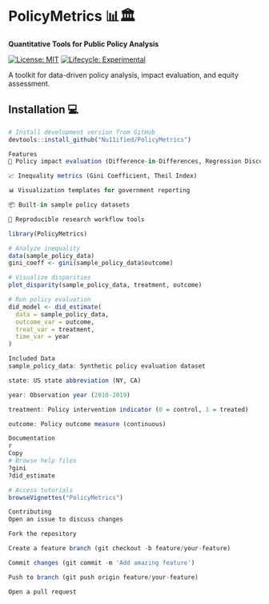 # PolicyMetrics 📊🏛️

**Quantitative Tools for Public Policy Analysis**

[![License: MIT](https://img.shields.io/badge/License-MIT-yellow.svg)](https://opensource.org/licenses/MIT)
[![Lifecycle: Experimental](https://img.shields.io/badge/lifecycle-experimental-orange.svg)](https://lifecycle.r-lib.org/articles/stages.html)

A toolkit for data-driven policy analysis, impact evaluation, and equity assessment.

## Installation 💻

```r
# Install development version from GitHub
devtools::install_github("Nu11ified/PolicyMetrics")

Features
🎯 Policy impact evaluation (Difference-in-Differences, Regression Discontinuity)

📈 Inequality metrics (Gini Coefficient, Theil Index)

📊 Visualization templates for government reporting

📦 Built-in sample policy datasets

📝 Reproducible research workflow tools

library(PolicyMetrics)

# Analyze inequality
data(sample_policy_data)
gini_coeff <- gini(sample_policy_data$outcome)

# Visualize disparities
plot_disparity(sample_policy_data, treatment, outcome)

# Run policy evaluation
did_model <- did_estimate(
  data = sample_policy_data,
  outcome_var = outcome,
  treat_var = treatment,
  time_var = year
)

Included Data
sample_policy_data: Synthetic policy evaluation dataset

state: US state abbreviation (NY, CA)

year: Observation year (2010-2019)

treatment: Policy intervention indicator (0 = control, 1 = treated)

outcome: Policy outcome measure (continuous)

Documentation
r
Copy
# Browse help files
?gini
?did_estimate

# Access tutorials
browseVignettes("PolicyMetrics")

Contributing
Open an issue to discuss changes

Fork the repository

Create a feature branch (git checkout -b feature/your-feature)

Commit changes (git commit -m 'Add amazing feature')

Push to branch (git push origin feature/your-feature)

Open a pull request